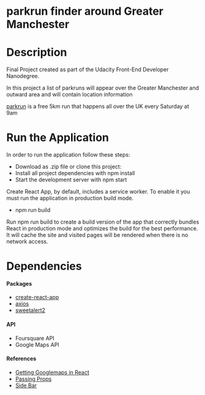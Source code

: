 # parkrun finder around Greater Manchester #

# Description

Final Project created as part of the Udacity Front-End Developer Nanodegree.

In this project a list of parkruns will appear over the Greater Manchester and outward area
and will contain location information

[parkrun](http://www.parkrun.org.uk/) is a free 5km run that happens all over the UK every Saturday at 9am


# Run the Application


In order to run the application follow these steps:

* Download as .zip file or clone this project:
* Install all project dependencies with npm install
* Start the development server with npm start

Create React App, by default, includes a service worker. To enable it you must run the application in production build mode.
* npm run build

Run npm run build to create a build version of the app that correctly bundles React in production mode and optimizes the build for the best performance. It will cache the site and visited pages will be rendered when there is no network access.

# Dependencies #

#### Packages ####

* [create-react-app](https://github.com/facebook/create-react-app)
* [axios](https://github.com/axios/axios)
* [sweetalert2](https://sweetalert.js.org/guides/)

#### API ####

* Foursquare API
* Google Maps API


#### References ####
* [Getting Googlemaps in React](https://medium.com/@yelstin.fernandes/render-a-map-component-using-react-google-maps-5f7fb3e418bb)
* [Passing Props](https://stackoverflow.com/questions/22639534/pass-props-to-parent-component-in-react-js)
* [Side Bar](https://www.w3schools.com/howto/tryit.asp?filename=tryhow_css_menu_icon_js)
